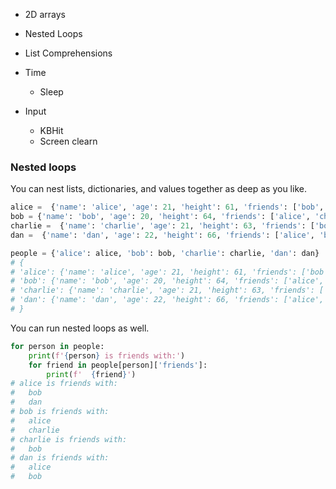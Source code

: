 
* 2D arrays

* Nested Loops

* List Comprehensions

* Time
  * Sleep

* Input
  * KBHit
  * Screen clearn






### Nested loops

You can nest lists, dictionaries, and values together as deep as you like.

```python
alice =  {'name': 'alice', 'age': 21, 'height': 61, 'friends': ['bob', 'dan']}
bob = {'name': 'bob', 'age': 20, 'height': 64, 'friends': ['alice', 'charlie']}
charlie =  {'name': 'charlie', 'age': 21, 'height': 63, 'friends': ['bob']}
dan =  {'name': 'dan', 'age': 22, 'height': 66, 'friends': ['alice', 'bob']}

people = {'alice': alice, 'bob': bob, 'charlie': charlie, 'dan': dan}
# {
# 'alice': {'name': 'alice', 'age': 21, 'height': 61, 'friends': ['bob', 'dan']},
# 'bob': {'name': 'bob', 'age': 20, 'height': 64, 'friends': ['alice', 'charlie']},
# 'charlie': {'name': 'charlie', 'age': 21, 'height': 63, 'friends': ['bob']},
# 'dan': {'name': 'dan', 'age': 22, 'height': 66, 'friends': ['alice', 'bob']}
# }
```

You can run nested loops as well.

```python
for person in people:
    print(f'{person} is friends with:')
    for friend in people[person]['friends']:
        print(f'  {friend}')
# alice is friends with:
#   bob
#   dan
# bob is friends with:
#   alice
#   charlie
# charlie is friends with:
#   bob
# dan is friends with:
#   alice
#   bob
```


